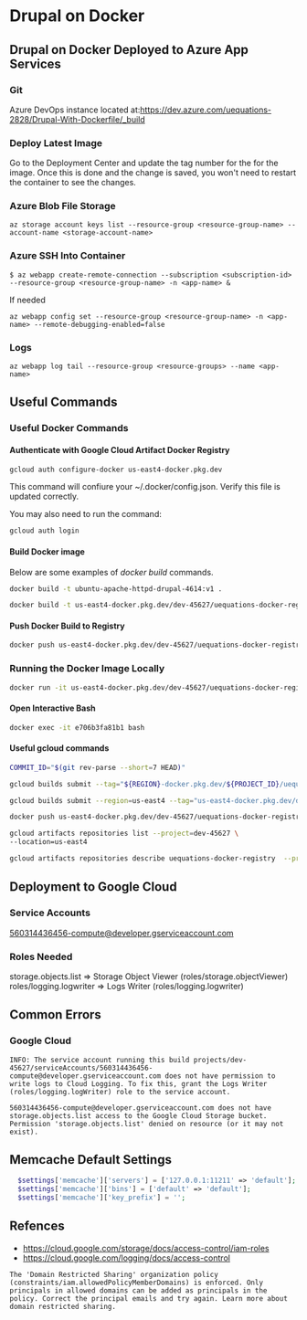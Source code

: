 # Drupal on Docker

## Drupal on Docker Deployed to Azure App Services

### Git
Azure DevOps instance located at:https://dev.azure.com/uequations-2828/Drupal-With-Dockerfile/_build

### Deploy Latest Image
Go to the Deployment Center and update the tag number for the for the image. Once this is done and the change is saved, you won't need to restart the container to see the changes.

### Azure Blob File Storage
```
az storage account keys list --resource-group <resource-group-name> --account-name <storage-account-name>
```

### Azure SSH Into Container
```
$ az webapp create-remote-connection --subscription <subscription-id> --resource-group <resource-group-name> -n <app-name> &
```

If needed
```
az webapp config set --resource-group <resource-group-name> -n <app-name> --remote-debugging-enabled=false
```

### Logs
```
az webapp log tail --resource-group <resource-groups> --name <app-name>
```

## Useful Commands

### Useful Docker Commands

#### Authenticate with Google Cloud Artifact Docker Registry
```sh
gcloud auth configure-docker us-east4-docker.pkg.dev
```
This command will confiure your ~/.docker/config.json. Verify this file is updated correctly.

You may also need to run the command:
```sh
gcloud auth login
```

#### Build Docker image
Below are some examples of *docker build* commands.
```sh
docker build -t ubuntu-apache-httpd-drupal-4614:v1 .
```

```sh
docker build -t us-east4-docker.pkg.dev/dev-45627/uequations-docker-registry/ubuntu-apache-httpd-drupal-4614:v4 .
```
#### Push Docker Build to Registry
```sh
docker push us-east4-docker.pkg.dev/dev-45627/uequations-docker-registry/ubuntu-apache-httpd-drupal-4614:v4
```

### Running the Docker Image Locally
```sh
docker run -it us-east4-docker.pkg.dev/dev-45627/uequations-docker-registry/ubuntu-apache-httpd-drupal-4614:v4
```

#### Open Interactive Bash
```sh
docker exec -it e706b3fa81b1 bash
```

#### Useful gcloud commands
```sh
COMMIT_ID="$(git rev-parse --short=7 HEAD)"

gcloud builds submit --tag="${REGION}-docker.pkg.dev/${PROJECT_ID}/uequations-docker-registry/ubuntu-apache-httpd-php:v0.2" .

gcloud builds submit --region=us-east4 --tag="us-east4-docker.pkg.dev/dev-45627/uequations-docker-registry/ubuntu-apache-httpd-php:v0.2" .

docker push us-east4-docker.pkg.dev/dev-45627/uequations-docker-registry/ubuntu-apache-httpd-drupal-4614:v2
```

```sh
gcloud artifacts repositories list --project=dev-45627 \
--location=us-east4
```

```sh
gcloud artifacts repositories describe uequations-docker-registry  --project=dev-45627 --location=us-east4
```

## Deployment to Google Cloud

### Service Accounts
560314436456-compute@developer.gserviceaccount.com

### Roles Needed
storage.objects.list => Storage Object Viewer (roles/storage.objectViewer)
roles/logging.logwriter => Logs Writer (roles/logging.logwriter)

## Common Errors

### Google Cloud
```
INFO: The service account running this build projects/dev-45627/serviceAccounts/560314436456-compute@developer.gserviceaccount.com does not have permission to write logs to Cloud Logging. To fix this, grant the Logs Writer (roles/logging.logWriter) role to the service account.
```

```
560314436456-compute@developer.gserviceaccount.com does not have storage.objects.list access to the Google Cloud Storage bucket. Permission 'storage.objects.list' denied on resource (or it may not exist).
```
## Memcache Default Settings
```php
  $settings['memcache']['servers'] = ['127.0.0.1:11211' => 'default'];
  $settings['memcache']['bins'] = ['default' => 'default'];
  $settings['memcache']['key_prefix'] = '';
```

## Refences
- https://cloud.google.com/storage/docs/access-control/iam-roles
- https://cloud.google.com/logging/docs/access-control

```
The 'Domain Restricted Sharing' organization policy (constraints/iam.allowedPolicyMemberDomains) is enforced. Only principals in allowed domains can be added as principals in the policy. Correct the principal emails and try again. Learn more about domain restricted sharing.
```